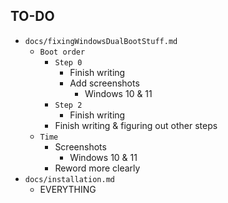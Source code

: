 ## TO-DO

 - `docs/fixingWindowsDualBootStuff.md`
    - `Boot order`
        - `Step 0`
            - Finish writing
            - Add screenshots
                - Windows 10 & 11
        - `Step 2`
            - Finish writing
        - Finish writing & figuring out other steps
    - `Time`
        - Screenshots
            - Windows 10 & 11
        - Reword more clearly
- `docs/installation.md`
    - EVERYTHING
